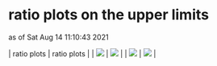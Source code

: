# ratio plots on the upper limits
as of Sat Aug 14 11:10:43 2021

| ratio plots | ratio plots |
| <img src="https://smodels.github.io/ratioplots/bestSR_CMS-SUS-19-006-ma5_T1.png?36932243" /> | <img src="https://smodels.github.io/ratioplots/ratios_CMS-SUS-19-006_T1.png?36932243" /> |
| <img src="https://smodels.github.io/ratioplots/ratios_CMS-SUS-19-006_T2.png?36932243" /> | <img src="https://smodels.github.io/ratioplots/ratios_MA5_CMS-SUS-19-006-ma5_T1.png?36932243" /> |
